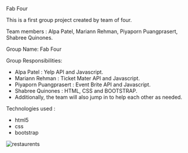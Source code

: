 Fab Four

This is a first group project created by team of four.

Team members : Alpa Patel, Mariann Rehman,  Piyaporn Puangprasert, Shabree Quinones.

Group Name: Fab Four

Group Responsibilities: 
* Alpa Patel : Yelp API and Javascript.
* Mariann Rehman : Ticket Mater API and Javascript.
* Piyaporn Puangprasert : Event Brite API and Javascript.
* Shabree Quinones : HTML, CSS and BOOTSTRAP.
* Additionally, the team will also jump in to help each other as needed.

Technologies used :
* html5
* css
* bootstrap

![restaurents](https://user-images.githubusercontent.com/45401358/60684663-1ad06680-9e6d-11e9-9876-510890d7b3e7.PNG)




